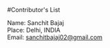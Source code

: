 #Contributor's List

Name: Sanchit Bajaj<br/>
Place: Delhi, INDIA<br/>
Email: sanchitbajaj02@gmail.com<br/>


